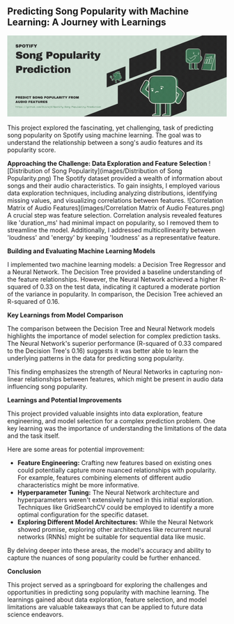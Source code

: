 ## Predicting Song Popularity with Machine Learning: A Journey with Learnings

![Spotify Song Popularity Prediction Banner](images/sspBanner.gif)

This project explored the fascinating, yet challenging, task of predicting song popularity on Spotify using machine learning. The goal was to understand the relationship between a song's audio features and its popularity score.

**Approaching the Challenge: Data Exploration and Feature Selection**
![Distribution of Song Popularity](images/Distribution of Song Popularity.png)
The Spotify dataset provided a wealth of information about songs and their audio characteristics. To gain insights, I employed various data exploration techniques, including analyzing distributions, identifying missing values, and visualizing correlations between features.
![Correlation Matrix of Audio Features](images/Correlation Matrix of Audio Features.png)
A crucial step was feature selection. Correlation analysis revealed features like 'duration_ms' had minimal impact on popularity, so I removed them to streamline the model. Additionally, I addressed multicollinearity between 'loudness' and 'energy' by keeping 'loudness' as a representative feature.

**Building and Evaluating Machine Learning Models**

I implemented two machine learning models: a Decision Tree Regressor and a Neural Network. The Decision Tree provided a baseline understanding of the feature relationships. However, the Neural Network achieved a higher R-squared of 0.33 on the test data, indicating it captured a moderate portion of the variance in popularity. In comparison, the Decision Tree achieved an R-squared of 0.16.

**Key Learnings from Model Comparison**

The comparison between the Decision Tree and Neural Network models highlights the importance of model selection for complex prediction tasks. The Neural Network's superior performance (R-squared of 0.33 compared to the Decision Tree's 0.16) suggests it was better able to learn the underlying patterns in the data for predicting song popularity.

This finding emphasizes the strength of Neural Networks in capturing non-linear relationships between features, which might be present in audio data influencing song popularity.

**Learnings and Potential Improvements**

This project provided valuable insights into data exploration, feature engineering, and model selection for a complex prediction problem. One key learning was the importance of understanding the limitations of the data and the task itself.

Here are some areas for potential improvement:

- **Feature Engineering:** Crafting new features based on existing ones could potentially capture more nuanced relationships with popularity. For example, features combining elements of different audio characteristics might be more informative.
- **Hyperparameter Tuning:** The Neural Network architecture and hyperparameters weren't extensively tuned in this initial exploration. Techniques like GridSearchCV could be employed to identify a more optimal configuration for the specific dataset.
- **Exploring Different Model Architectures:** While the Neural Network showed promise, exploring other architectures like recurrent neural networks (RNNs) might be suitable for sequential data like music.

By delving deeper into these areas, the model's accuracy and ability to capture the nuances of song popularity could be further enhanced.

**Conclusion**

This project served as a springboard for exploring the challenges and opportunities in predicting song popularity with machine learning. The learnings gained about data exploration, feature selection, and model limitations are valuable takeaways that can be applied to future data science endeavors.
